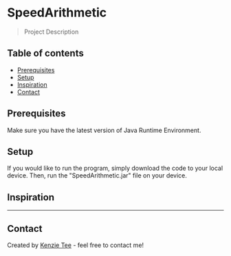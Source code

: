 # SpeedArithmetic
> Project Description

## Table of contents
* [Prerequisites](#prerequisites)
* [Setup](#setup)
* [Inspiration](#inspiration)
* [Contact](#contact)

## Prerequisites
Make sure you have the latest version of Java Runtime Environment.

## Setup
If you would like to run the program, simply download the code to your local device. Then, run the "SpeedArithmetic.jar" file on your device. 

## Inspiration
_________

## Contact
Created by [Kenzie Tee](https://www.linkedin.com/in/kenzie-tee-1276701b2/) - feel free to contact me!
